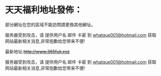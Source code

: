 # 天天福利地址發佈：  

  部分網址在您的區域不能訪問請更換其他網址。
  
  服务器受到攻击，请 提供用户名 邮件 卡密 到 whatque001@hotmail.com 获取网站最新相关消息,非常抱歉给您带来不便!
  
  最新地址:~~http://www.365fuli.xyz~~

服务器受到攻击，请 提供用户名 邮件 卡密 到 whatque001@hotmail.com 获取网站最新相关消息,非常抱歉给您带来不便!

